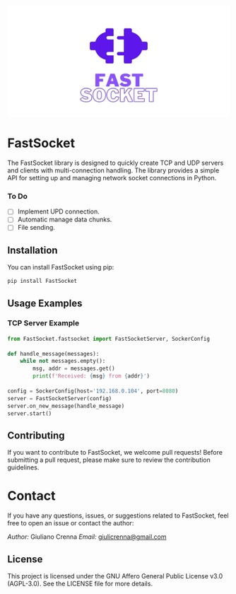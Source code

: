 ![](https://github.com/giulicrenna/FastSocket/blob/main/assets/Design.png)

# FastSocket

The FastSocket library is designed to quickly create TCP and UDP servers and clients with multi-connection handling. The library provides a simple API for setting up and managing network socket connections in Python.

### To Do

* [ ] Implement UPD connection.
* [ ] Automatic manage data chunks.
* [ ] File sending.

## Installation

You can install FastSocket using pip:

```bash
pip install FastSocket
```

## Usage Examples

### TCP Server Example

```python
from FastSocket.fastsocket import FastSocketServer, SockerConfig

def handle_message(messages):
    while not messages.empty():
        msg, addr = messages.get()
        print(f'Received: {msg} from {addr}')

config = SockerConfig(host='192.168.0.104', port=8080)
server = FastSocketServer(config)
server.on_new_message(handle_message)
server.start()

```

## Contributing

If you want to contribute to FastSocket, we welcome pull requests! Before submitting a pull request, please make sure to review the contribution guidelines.

# Contact

If you have any questions, issues, or suggestions related to FastSocket, feel free to open an issue or contact the author:

*Author:* Giuliano Crenna
*Email:* giulicrenna@gmail.com

## License

This project is licensed under the GNU Affero General Public License v3.0 (AGPL-3.0). See the LICENSE file for more details.
